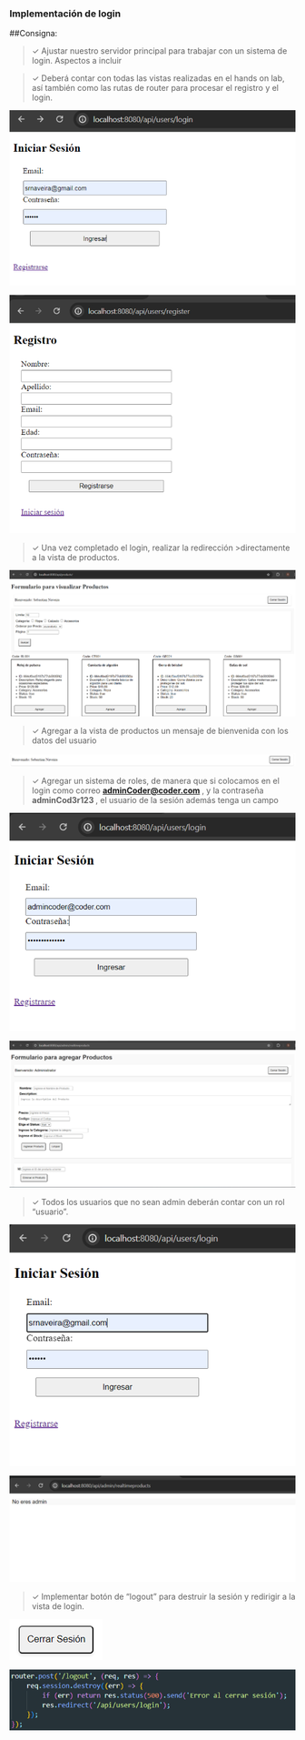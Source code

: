 ### Implementación de login


##Consigna:

>✓ Ajustar nuestro servidor principal para trabajar con un sistema de login.
>Aspectos a incluir


>✓ Deberá contar con todas las vistas realizadas en el hands on lab, así también como las rutas de router para procesar el registro y el login.

![alt text](/img/image-1.png)

![alt text](/img/image-2.png)


>✓ Una vez completado el login, realizar la redirección >directamente a la vista de productos.

![alt text](/img/image-3.png)


>✓ Agregar a la vista de productos un mensaje de bienvenida con los datos del usuario

![alt text](/img/image-4.png)

>✓ Agregar un sistema de roles, de manera que si colocamos en  el login como correo <strong> adminCoder@coder.com </strong>, y la contraseña <strong> adminCod3r123 </strong>, el usuario
de la sesión además tenga un campo

![alt text](/img/image-5.png)

![alt text](/img/image-6.png)

>✓ Todos los usuarios que no sean admin deberán contar con un rol “usuario”.

![alt text](/img/image-7.png)

![alt text](/img/image-8.png)

>✓ Implementar botón de “logout” para destruir la sesión y redirigir a la vista de login.

![alt text](/img/image-9.png)

![alt text](/img/image-10.png)


